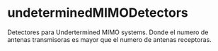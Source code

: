 # undeterminedMIMODetectors
Detectores para Undertermined MIMO systems. Donde el numero de antenas transmisoras es mayor que el numero de antenas receptoras.

